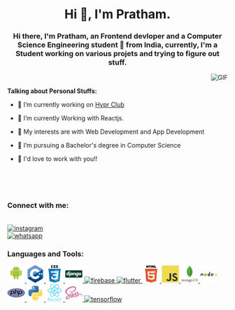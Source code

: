   <h1 align="center">Hi 👋, I'm Pratham.</h1>
    <h3 align="center">Hi there, I'm Pratham, an Frontend devloper and a Computer Science Engineering student 🚀 from
        India, currently, I'm a Student working on various projets and trying to figure out stuff.</h3>
        
<a target="blank" rel="noopener noreferrer" href="https://camo.githubusercontent.com/bb27b9c1df90df738e91a54665d3adb08f60583fad2f266ffbde14508e6dc918/68747470733a2f2f692e70696e696d672e636f6d2f6f726967696e616c732f65342f32362f37302f65343236373032656466383734623138316163656431653266613563366364652e676966">
  <img align="right" alt="GIF" src="https://camo.githubusercontent.com/bb27b9c1df90df738e91a54665d3adb08f60583fad2f266ffbde14508e6dc918/68747470733a2f2f692e70696e696d672e636f6d2f6f726967696e616c732f65342f32362f37302f65343236373032656466383734623138316163656431653266613563366364652e676966" data-canonical-src="https://i.pinimg.com/originals/e4/26/70/e426702edf874b181aced1e2fa5c6cde.gif" style ="max-width:100%;">
  
  </a>
 <br>
<p>
  <strong>Talking about Personal Stuffs:</strong>
 </p>



  - 🔭 I’m currently working on [Hypr Club](https://hyprclub.com/)

  - 🌱 I’m currently Working with Reactjs.

  - 🤔 My interests are with Web Development and App Development

  - 💼 I’m pursuing a Bachelor's degree in Computer Science

  - 💬 I'd love to work with you!!
<br>

<br>

<br>
<h3 align="left">Connect with me:</h3>
    <p align="left">
        </a>
        <a href="https://drive.google.com/file/d/1pnnsvZev3c2l3PGn53_StfpScDVyBp6K/view?usp=sharing" rel="nofollow">
            <a href="https://www.linkedin.com/in/pratham-sharma-9a15271b7/" rel="nofollow">
                <img align="left" alt width="22px"
                    src="https://camo.githubusercontent.com/d659d2bac00c01b42bffbae84bdc121e828b8fecd5b4949ffa2575f5d9e4a371/68747470733a2f2f63646e2e6a7364656c6976722e6e65742f6e706d2f73696d706c652d69636f6e734076332f69636f6e732f6c696e6b6564696e2e737667"
                    data-canonical-src="https://cdn.jsdelivr.net/npm/simple-icons@v3/icons/linkedin.svg"
                    style="max-width:100%;">
            </a>
            <a href="https://www.linkedin.com/in/pratham-sharma-9a15271b7/" ref="nofollow">
               <img align="left" alt width="22px"
                    src="https://camo.githubusercontent.com/c80f9763ed06d4ab9fbcc1a74b8b74cd95e4c7f82d3f1f70233994f236a0faeb/68747470733a2f2f63646e2e6a7364656c6976722e6e65742f6e706d2f73696d706c652d69636f6e734076332f69636f6e732f696e7374616772616d2e737667"
                    data-canonical-src="https://cdn.jsdelivr.net/npm/simple-icons@v3/icons/instagram.svg"
                    style="max-width:100%;">
            </a>
            <br>
            <a href="https://www.instagram.com/pratham__1510/" rel="nofollow">
                <img align="left" alt width="22px"
                    src="https://camo.githubusercontent.com/c80f9763ed06d4ab9fbcc1a74b8b74cd95e4c7f82d3f1f70233994f236a0faeb/68747470733a2f2f63646e2e6a7364656c6976722e6e65742f6e706d2f73696d706c652d69636f6e734076332f69636f6e732f696e7374616772616d2e737667"
                    data-canonical-src="https://cdn.jsdelivr.net/npm/simple-icons@v3/icons/instagram.svg"
                    style="max-width:100%;">
            </a>
            <a href="https://www.instagram.com/pratham__1510/" rel="nofollow">
                <img src="https://camo.githubusercontent.com/9048f4efad5c25a663142d85799ae46dd2df702ecf68c44006825a7bf26de977/68747470733a2f2f696d672e736869656c64732e696f2f776562736974653f6c6162656c3d496e7374616772616d267374796c653d666f722d7468652d62616467652675726c3d6874747073253341253246253246696e7374616772616d2e636f6d"
                    alt="instagram"
                    data-canonical-src="https://img.shields.io/website?label=Instagram&style=for-the-badge&url=https%3A%2F%2Finstagram.com"
                    style="max-width:100%;">
            </a>
            <br>
            <a href="https://wa.me/9821749038" rel="nofollow">
                <img align="left" alt width="22px"
                    src="https://camo.githubusercontent.com/54d963d2edf72319b1090a734baf6bcbe792b9d6559e9a829ee9147e2a3e2f85/68747470733a2f2f63646e2e6a7364656c6976722e6e65742f6e706d2f73696d706c652d69636f6e734076332f69636f6e732f77686174736170702e737667"
                    data-canonical-src="https://cdn.jsdelivr.net/npm/simple-icons@v3/icons/whatsapp.svg"
                    style="max-width:100%;">
            </a>
            <a href="https://wa.me/9821749038" rel="nofollow">
                <img src="https://camo.githubusercontent.com/2ce1129f67ce3732fe91b4e99cf9cf21c38d7cd3c8a1174fcd4e707825ee47be/68747470733a2f2f696d672e736869656c64732e696f2f776562736974653f6c6162656c3d5768617473617070267374796c653d666f722d7468652d62616467652675726c3d687474707325334125324625324677686174736170702e636f6d"
                    alt="whatsapp"
                    data-canonical-src="https://img.shields.io/website?label=Whatsapp&style=for-the-badge&url=https%3A%2F%2Fwhatsapp.com"
                    style="max-width:100%;">
            </a>


<h3 align="left">Languages and Tools:</h3>
<p align="left"> <a href="https://developer.android.com" target="_blank"> <img src="https://raw.githubusercontent.com/devicons/devicon/master/icons/android/android-original-wordmark.svg" alt="android" width="40" height="40"/> </a> <a href="https://www.w3schools.com/cpp/" target="_blank"> <img src="https://raw.githubusercontent.com/devicons/devicon/master/icons/cplusplus/cplusplus-original.svg" alt="cplusplus" width="40" height="40"/> </a> <a href="https://www.w3schools.com/css/" target="_blank"> <img src="https://raw.githubusercontent.com/devicons/devicon/master/icons/css3/css3-original-wordmark.svg" alt="css3" width="40" height="40"/> </a> <a href="https://www.djangoproject.com/" target="_blank"> <img src="https://raw.githubusercontent.com/devicons/devicon/master/icons/django/django-original.svg" alt="django" width="40" height="40"/> </a> <a href="https://firebase.google.com/" target="_blank"> <img src="https://www.vectorlogo.zone/logos/firebase/firebase-icon.svg" alt="firebase" width="40" height="40"/> </a> <a href="https://flutter.dev" target="_blank"> <img src="https://www.vectorlogo.zone/logos/flutterio/flutterio-icon.svg" alt="flutter" width="40" height="40"/> </a> <a href="https://www.w3.org/html/" target="_blank"> <img src="https://raw.githubusercontent.com/devicons/devicon/master/icons/html5/html5-original-wordmark.svg" alt="html5" width="40" height="40"/> </a> <a href="https://developer.mozilla.org/en-US/docs/Web/JavaScript" target="_blank"> <img src="https://raw.githubusercontent.com/devicons/devicon/master/icons/javascript/javascript-original.svg" alt="javascript" width="40" height="40"/> </a> <a href="https://www.mongodb.com/" target="_blank"> <img src="https://raw.githubusercontent.com/devicons/devicon/master/icons/mongodb/mongodb-original-wordmark.svg" alt="mongodb" width="40" height="40"/> </a> <a href="https://www.microsoft.com/en-us/sql-server" target="_blank">  </a> <a href="https://nodejs.org" target="_blank"> <img src="https://raw.githubusercontent.com/devicons/devicon/master/icons/nodejs/nodejs-original-wordmark.svg" alt="nodejs" width="40" height="40"/> </a> <a href="https://www.php.net" target="_blank"> <img src="https://raw.githubusercontent.com/devicons/devicon/master/icons/php/php-original.svg" alt="php" width="40" height="40"/> </a> <a href="https://www.python.org" target="_blank"> <img src="https://raw.githubusercontent.com/devicons/devicon/master/icons/python/python-original.svg" alt="python" width="40" height="40"/> </a> <a href="https://reactjs.org/" target="_blank"> <img src="https://raw.githubusercontent.com/devicons/devicon/master/icons/react/react-original-wordmark.svg" alt="react" width="40" height="40"/> </a> <a href="https://sass-lang.com" target="_blank"> <img src="https://raw.githubusercontent.com/devicons/devicon/master/icons/sass/sass-original.svg" alt="sass" width="40" height="40"/> </a> <a href="https://www.tensorflow.org" target="_blank"> <img src="https://www.vectorlogo.zone/logos/tensorflow/tensorflow-icon.svg" alt="tensorflow" width="40" height="40"/> </a> </p>
